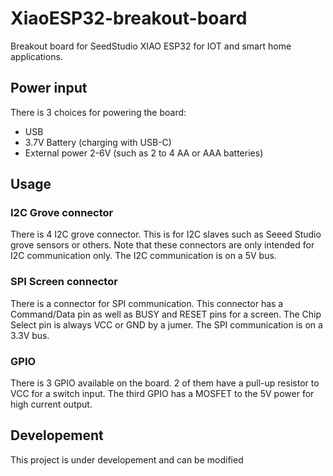 # XiaoESP32-breakout-board
Breakout board for SeedStudio XIAO ESP32 for IOT and smart home applications.

## Power input
There is 3 choices for powering the board:
* USB
* 3.7V Battery (charging with USB-C)
* External power 2-6V (such as 2 to 4 AA or AAA batteries)

## Usage

### I2C Grove connector
There is 4 I2C grove connector. This is for I2C slaves such as Seeed Studio grove sensors or others. Note that these connectors are only intended for I2C communication only. The I2C communication is on a 5V bus.

### SPI Screen connector
There is a connector for SPI communication. This connector has a Command/Data pin as well as BUSY and RESET pins for a screen. The Chip Select pin is always VCC or GND by a jumer. The SPI communication is on a 3.3V bus.

### GPIO
There is 3 GPIO available on the board. 2 of them have a pull-up resistor to VCC for a switch input. The third GPIO has a MOSFET to the 5V power for high current output.

## Developement
This project is under developement and can be modified
